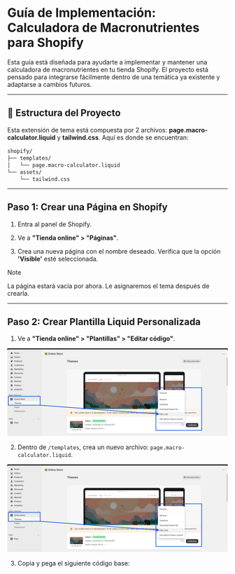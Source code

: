 # Guía de Implementación: Calculadora de Macronutrientes para Shopify

Esta guía está diseñada para ayudarte a implementar y mantener una calculadora de macronutrientes en tu tienda Shopify. El proyecto está pensado para integrarse fácilmente dentro de una temática ya existente y adaptarse a cambios futuros.

----------

## 🔄 Estructura del Proyecto

Esta extensión de tema está compuesta por 2 archivos: **page.macro-calculator.liquid** y **tailwind.css**. Aquí es donde se encuentran:
```
shopify/
├── templates/
│   └── page.macro-calculator.liquid
└── assets/
    └── tailwind.css
```

----------

## Paso 1: Crear una Página en Shopify

1.  Entra al panel de Shopify.
    
2.  Ve a **"Tienda online" > "Páginas"**.
    
3.  Crea una nueva página con el nombre deseado. Verifica que la opción **'Visible'** esté seleccionada.
    
> [!NOTE]
> La página estará vacía por ahora. Le asignaremos el tema después de crearla.
    

----------

## Paso 2: Crear Plantilla Liquid Personalizada

1.  Ve a **"Tienda online" > "Plantillas" > "Editar código"**.

![](/docs/images/2.png)
    
2.  Dentro de `/templates`, crea un nuevo archivo: `page.macro-calculator.liquid`.

![](/docs/images/2.png)
    
3.  Copia y pega el siguiente código base:
